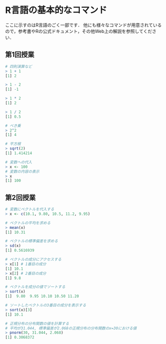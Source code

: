 # R言語の基本的なコマンド

ここに示すのはR言語のごく一部です．
他にも様々なコマンドが用意されているので，参考書やRの公式ドキュメント，その他Web上の解説を参照してください．


## 第1回授業

```r
# 四則演算など
> 1 + 1
[1] 2

> 1 - 2
[1] -1

> 1 * 2
[1] 2

> 1 / 2
[1] 0.5

# べき乗
> 2^2
[1] 4

# 平方根
> sqrt(2)
[1] 1.414214

# 変数への代入
> x <- 100
# 変数の内容の表示
> x
[1] 100
```

## 第2回授業

```r
# 変数にベクトルを代入する
> x <- c(10.1, 9.80, 10.5, 11.2, 9.95)

# ベクトルの平均を求める
> mean(x)
[1] 10.31

# ベクトルの標準偏差を求める
> sd(x)
[1] 0.5616939

# ベクトルの成分にアクセスする
> x[1] # 1番目の成分
[1] 10.1
> x[2] # 2番目の成分
[1] 9.8

# ベクトルを成分の値でソートする
> sort(x)
[1]  9.80  9.95 10.10 10.50 11.20

# ソートしたベクトルの3番目の成分を表示する
> sort(x)[3]
[1] 10.1

# 正規分布の分布関数の値を計算する
# 平均が31.044, 標準偏差が2.068の正規分布の分布関数のx=30における値
> pnorm(30, 31.044, 2.068)
[1] 0.3068372
```

